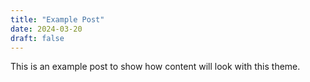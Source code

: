 ```yaml
---
title: "Example Post"
date: 2024-03-20
draft: false
---
```


This is an example post to show how content will look with this theme. 